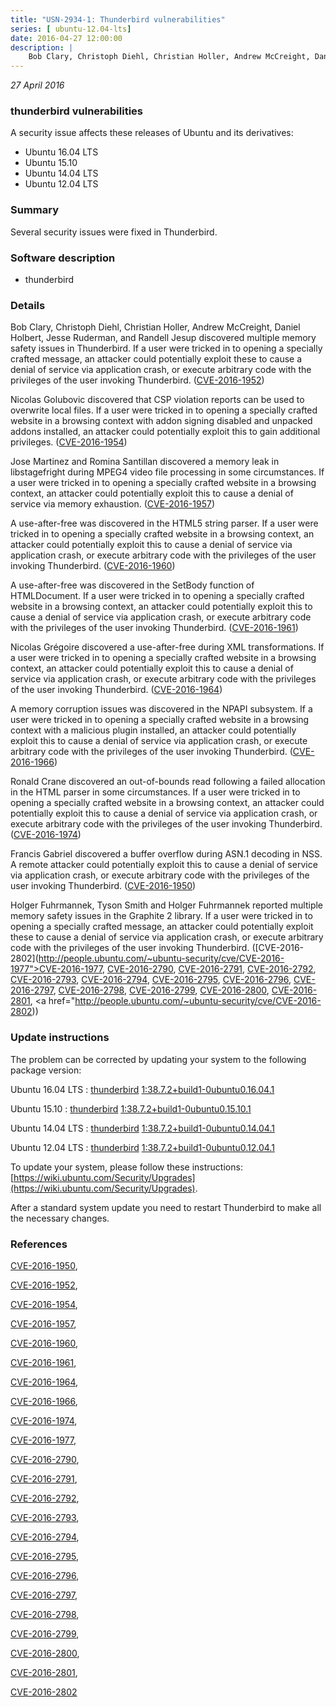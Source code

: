 ```yaml
---
title: "USN-2934-1: Thunderbird vulnerabilities"
series: [ ubuntu-12.04-lts]
date: 2016-04-27 12:00:00
description: |
    Bob Clary, Christoph Diehl, Christian Holler, Andrew McCreight, Daniel Holbert, Jesse Ruderman, and Randell Jesup discovered multiple memory safety issues in Thunderbird. If a user were tricked in to opening a specially crafted message, an attacker could potentially exploit these to cause a denial of service via application crash, or execute arbitrary code with the privileges of the user invoking Thunderbird. ([CVE-2016-1952](http://people.ubuntu.com/~ubuntu-security/cve/CVE-2016-1952))
--- 
```

 
 

*27 April 2016*

### thunderbird vulnerabilities

A security issue affects these releases of Ubuntu and its derivatives:

* Ubuntu 16.04 LTS
* Ubuntu 15.10
* Ubuntu 14.04 LTS
* Ubuntu 12.04 LTS

### Summary

Several security issues were fixed in Thunderbird. 

### Software description

* thunderbird 

### Details

Bob Clary, Christoph Diehl, Christian Holler, Andrew McCreight, Daniel Holbert, Jesse Ruderman, and Randell Jesup discovered multiple memory safety issues in Thunderbird. If a user were tricked in to opening a specially crafted message, an attacker could potentially exploit these to cause a denial of service via application crash, or execute arbitrary code with the privileges of the user invoking Thunderbird. ([CVE-2016-1952](http://people.ubuntu.com/~ubuntu-security/cve/CVE-2016-1952))

Nicolas Golubovic discovered that CSP violation reports can be used to overwrite local files. If a user were tricked in to opening a specially crafted website in a browsing context with addon signing disabled and unpacked addons installed, an attacker could potentially exploit this to gain additional privileges. ([CVE-2016-1954](http://people.ubuntu.com/~ubuntu-security/cve/CVE-2016-1954))

Jose Martinez and Romina Santillan discovered a memory leak in libstagefright during MPEG4 video file processing in some circumstances. If a user were tricked in to opening a specially crafted website in a browsing context, an attacker could potentially exploit this to cause a denial of service via memory exhaustion. ([CVE-2016-1957](http://people.ubuntu.com/~ubuntu-security/cve/CVE-2016-1957))

A use-after-free was discovered in the HTML5 string parser. If a user were tricked in to opening a specially crafted website in a browsing context, an attacker could potentially exploit this to cause a denial of service via application crash, or execute arbitrary code with the privileges of the user invoking Thunderbird. ([CVE-2016-1960](http://people.ubuntu.com/~ubuntu-security/cve/CVE-2016-1960))

A use-after-free was discovered in the SetBody function of HTMLDocument. If a user were tricked in to opening a specially crafted website in a browsing context, an attacker could potentially exploit this to cause a denial of service via application crash, or execute arbitrary code with the privileges of the user invoking Thunderbird. ([CVE-2016-1961](http://people.ubuntu.com/~ubuntu-security/cve/CVE-2016-1961))

Nicolas Grégoire discovered a use-after-free during XML transformations. If a user were tricked in to opening a specially crafted website in a browsing context, an attacker could potentially exploit this to cause a denial of service via application crash, or execute arbitrary code with the privileges of the user invoking Thunderbird. ([CVE-2016-1964](http://people.ubuntu.com/~ubuntu-security/cve/CVE-2016-1964))

A memory corruption issues was discovered in the NPAPI subsystem. If a user were tricked in to opening a specially crafted website in a browsing context with a malicious plugin installed, an attacker could potentially exploit this to cause a denial of service via application crash, or execute arbitrary code with the privileges of the user invoking Thunderbird. ([CVE-2016-1966](http://people.ubuntu.com/~ubuntu-security/cve/CVE-2016-1966))

Ronald Crane discovered an out-of-bounds read following a failed allocation in the HTML parser in some circumstances. If a user were tricked in to opening a specially crafted website in a browsing context, an attacker could potentially exploit this to cause a denial of service via application crash, or execute arbitrary code with the privileges of the user invoking Thunderbird. ([CVE-2016-1974](http://people.ubuntu.com/~ubuntu-security/cve/CVE-2016-1974))

Francis Gabriel discovered a buffer overflow during ASN.1 decoding in NSS. A remote attacker could potentially exploit this to cause a denial of service via application crash, or execute arbitrary code with the privileges of the user invoking Thunderbird. ([CVE-2016-1950](http://people.ubuntu.com/~ubuntu-security/cve/CVE-2016-1950))

Holger Fuhrmannek, Tyson Smith and Holger Fuhrmannek reported multiple memory safety issues in the Graphite 2 library. If a user were tricked in to opening a specially crafted message, an attacker could potentially exploit these to cause a denial of service via application crash, or execute arbitrary code with the privileges of the user invoking Thunderbird. ([CVE-2016-2802](http://people.ubuntu.com/~ubuntu-security/cve/CVE-2016-1977">CVE-2016-1977</a>, <a href="http://people.ubuntu.com/~ubuntu-security/cve/CVE-2016-2790">CVE-2016-2790</a>, <a href="http://people.ubuntu.com/~ubuntu-security/cve/CVE-2016-2791">CVE-2016-2791</a>, <a href="http://people.ubuntu.com/~ubuntu-security/cve/CVE-2016-2792">CVE-2016-2792</a>, <a href="http://people.ubuntu.com/~ubuntu-security/cve/CVE-2016-2793">CVE-2016-2793</a>, <a href="http://people.ubuntu.com/~ubuntu-security/cve/CVE-2016-2794">CVE-2016-2794</a>, <a href="http://people.ubuntu.com/~ubuntu-security/cve/CVE-2016-2795">CVE-2016-2795</a>, <a href="http://people.ubuntu.com/~ubuntu-security/cve/CVE-2016-2796">CVE-2016-2796</a>, <a href="http://people.ubuntu.com/~ubuntu-security/cve/CVE-2016-2797">CVE-2016-2797</a>, <a href="http://people.ubuntu.com/~ubuntu-security/cve/CVE-2016-2798">CVE-2016-2798</a>, <a href="http://people.ubuntu.com/~ubuntu-security/cve/CVE-2016-2799">CVE-2016-2799</a>, <a href="http://people.ubuntu.com/~ubuntu-security/cve/CVE-2016-2800">CVE-2016-2800</a>, <a href="http://people.ubuntu.com/~ubuntu-security/cve/CVE-2016-2801">CVE-2016-2801</a>, <a href="http://people.ubuntu.com/~ubuntu-security/cve/CVE-2016-2802)) 

### Update instructions

The problem can be corrected by updating your system to the following package version:

Ubuntu 16.04 LTS
 : [thunderbird](https://launchpad.net/ubuntu/+source/thunderbird) <span> [1:38.7.2+build1-0ubuntu0.16.04.1](https://launchpad.net/ubuntu/+source/thunderbird/1:38.7.2+build1-0ubuntu0.16.04.1) </span> 

Ubuntu 15.10
 : [thunderbird](https://launchpad.net/ubuntu/+source/thunderbird) <span> [1:38.7.2+build1-0ubuntu0.15.10.1](https://launchpad.net/ubuntu/+source/thunderbird/1:38.7.2+build1-0ubuntu0.15.10.1) </span> 

Ubuntu 14.04 LTS
 : [thunderbird](https://launchpad.net/ubuntu/+source/thunderbird) <span> [1:38.7.2+build1-0ubuntu0.14.04.1](https://launchpad.net/ubuntu/+source/thunderbird/1:38.7.2+build1-0ubuntu0.14.04.1) </span> 

Ubuntu 12.04 LTS
 : [thunderbird](https://launchpad.net/ubuntu/+source/thunderbird) <span> [1:38.7.2+build1-0ubuntu0.12.04.1](https://launchpad.net/ubuntu/+source/thunderbird/1:38.7.2+build1-0ubuntu0.12.04.1) </span> 

To update your system, please follow these instructions: [https://wiki.ubuntu.com/Security/Upgrades](https://wiki.ubuntu.com/Security/Upgrades).

After a standard system update you need to restart Thunderbird to make all the necessary changes. 

### References

 
 [CVE-2016-1950](http://people.ubuntu.com/~ubuntu-security/cve/CVE-2016-1950), 

 [CVE-2016-1952](http://people.ubuntu.com/~ubuntu-security/cve/CVE-2016-1952), 

 [CVE-2016-1954](http://people.ubuntu.com/~ubuntu-security/cve/CVE-2016-1954), 

 [CVE-2016-1957](http://people.ubuntu.com/~ubuntu-security/cve/CVE-2016-1957), 

 [CVE-2016-1960](http://people.ubuntu.com/~ubuntu-security/cve/CVE-2016-1960), 

 [CVE-2016-1961](http://people.ubuntu.com/~ubuntu-security/cve/CVE-2016-1961), 

 [CVE-2016-1964](http://people.ubuntu.com/~ubuntu-security/cve/CVE-2016-1964), 

 [CVE-2016-1966](http://people.ubuntu.com/~ubuntu-security/cve/CVE-2016-1966), 

 [CVE-2016-1974](http://people.ubuntu.com/~ubuntu-security/cve/CVE-2016-1974), 

 [CVE-2016-1977](http://people.ubuntu.com/~ubuntu-security/cve/CVE-2016-1977), 

 [CVE-2016-2790](http://people.ubuntu.com/~ubuntu-security/cve/CVE-2016-2790), 

 [CVE-2016-2791](http://people.ubuntu.com/~ubuntu-security/cve/CVE-2016-2791), 

 [CVE-2016-2792](http://people.ubuntu.com/~ubuntu-security/cve/CVE-2016-2792), 

 [CVE-2016-2793](http://people.ubuntu.com/~ubuntu-security/cve/CVE-2016-2793), 

 [CVE-2016-2794](http://people.ubuntu.com/~ubuntu-security/cve/CVE-2016-2794), 

 [CVE-2016-2795](http://people.ubuntu.com/~ubuntu-security/cve/CVE-2016-2795), 

 [CVE-2016-2796](http://people.ubuntu.com/~ubuntu-security/cve/CVE-2016-2796), 

 [CVE-2016-2797](http://people.ubuntu.com/~ubuntu-security/cve/CVE-2016-2797), 

 [CVE-2016-2798](http://people.ubuntu.com/~ubuntu-security/cve/CVE-2016-2798), 

 [CVE-2016-2799](http://people.ubuntu.com/~ubuntu-security/cve/CVE-2016-2799), 

 [CVE-2016-2800](http://people.ubuntu.com/~ubuntu-security/cve/CVE-2016-2800), 

 [CVE-2016-2801](http://people.ubuntu.com/~ubuntu-security/cve/CVE-2016-2801), 

 [CVE-2016-2802](http://people.ubuntu.com/~ubuntu-security/cve/CVE-2016-2802)
 

